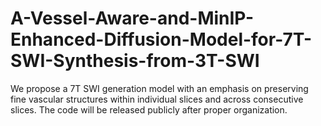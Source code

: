 # A-Vessel-Aware-and-MinIP-Enhanced-Diffusion-Model-for-7T-SWI-Synthesis-from-3T-SWI
We propose a 7T SWI generation model with an emphasis on preserving fine vascular structures within individual slices and across consecutive slices.
The code will be released publicly after proper organization.
